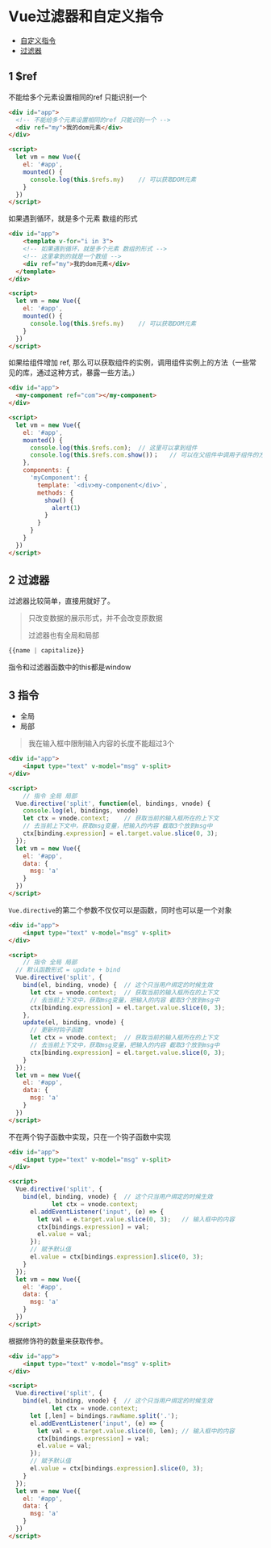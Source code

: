 #  Vue过滤器和自定义指令

- [自定义指令](https://cn.vuejs.org/v2/guide/custom-directive.html)
- [过滤器](https://cn.vuejs.org/v2/guide/filters.html)

## 1 $ref

不能给多个元素设置相同的ref 只能识别一个

```html
<div id="app">
  <!-- 不能给多个元素设置相同的ref 只能识别一个 -->
  <div ref="my">我的dom元素</div>
</div>

<script>
  let vm = new Vue({
    el: '#app',
    mounted() {
      console.log(this.$refs.my)	// 可以获取DOM元素
    }
  })
</script>
```
如果遇到循环，就是多个元素 数组的形式
```html
<div id="app">
	<template v-for="i in 3">
    <!-- 如果遇到循环，就是多个元素 数组的形式 -->
    <!-- 这里拿到的就是一个数组 -->
    <div ref="my">我的dom元素</div>
  </template>
</div>

<script>
  let vm = new Vue({
    el: '#app',
    mounted() {
      console.log(this.$refs.my)	// 可以获取DOM元素
    }
  })
</script>
```
如果给组件增加 ref, 那么可以获取组件的实例，调用组件实例上的方法（一些常见的库，通过这种方式，暴露一些方法。）
```html
<div id="app">
  <my-component ref="com"></my-component>
</div>

<script>
  let vm = new Vue({
    el: '#app',
    mounted() {
      console.log(this.$refs.com);	// 这里可以拿到组件
      console.log(this.$refs.com.show())； 	// 可以在父组件中调用子组件的方法
    },
    components: {
      'myComponent': {
        template: `<div>my-component</div>`,
        methods: {
          show() {
            alert(1)
          }
        }
      }
    }
  })
</script>
```



## 2 过滤器

过滤器比较简单，直接用就好了。

> 只改变数据的展示形式，并不会改变原数据
>
> 过滤器也有全局和局部

```javascript
{{name | capitalize}}
```

指令和过滤器函数中的this都是window

## 3 指令

- 全局
- 局部

> 我在输入框中限制输入内容的长度不能超过3个

```html
<div id="app">
	<input type="text" v-model="msg" v-split>
</div>

<script>
	// 指令 全局 局部
  Vue.directive('split', function(el, bindings, vnode) {
    console.log(el, bindings, vnode)
    let ctx = vnode.context;	// 获取当前的输入框所在的上下文
    // 去当前上下文中，获取msg变量，把输入的内容 截取3个放到msg中
    ctx[binding.expression] = el.target.value.slice(0, 3);   
  });
  let vm = new Vue({
    el: '#app',
    data: {
      msg: 'a'
    }
  })
</script>
```

`Vue.directive`的第二个参数不仅仅可以是函数，同时也可以是一个对象

```html
<div id="app">
	<input type="text" v-model="msg" v-split>
</div>

<script>
	// 指令 全局 局部
  // 默认函数形式 = update + bind
  Vue.directive('split', {
    bind(el, binding, vnode) {	// 这个只当用户绑定的时候生效
      let ctx = vnode.context;	// 获取当前的输入框所在的上下文
      // 去当前上下文中，获取msg变量，把输入的内容 截取3个放到msg中
      ctx[binding.expression] = el.target.value.slice(0, 3);
    },
    update(el, binding, vnode) {
      // 更新时钩子函数
      let ctx = vnode.context;	// 获取当前的输入框所在的上下文
      // 去当前上下文中，获取msg变量，把输入的内容 截取3个放到msg中
      ctx[binding.expression] = el.target.value.slice(0, 3);
    }
  });
  let vm = new Vue({
    el: '#app',
    data: {
      msg: 'a'
    }
  })
</script>
```

不在两个钩子函数中实现，只在一个钩子函数中实现

```html
<div id="app">
	<input type="text" v-model="msg" v-split>
</div>

<script>
  Vue.directive('split', {
    bind(el, binding, vnode) {	// 这个只当用户绑定的时候生效
			let ctx = vnode.context;
      el.addEventListener('input', (e) => {
        let val = e.target.value.slice(0, 3);	// 输入框中的内容
        ctx[bindings.expression] = val;
        el.value = val;
      });
      // 赋予默认值
      el.value = ctx[bindings.expression].slice(0, 3);
    }
  });
  let vm = new Vue({
    el: '#app',
    data: {
      msg: 'a'
    }
  })
</script>
```
根据修饰符的数量来获取传参。

```html
<div id="app">
	<input type="text" v-model="msg" v-split>
</div>

<script>
  Vue.directive('split', {
    bind(el, binding, vnode) {	// 这个只当用户绑定的时候生效
			let ctx = vnode.context;
      let [,len] = bindings.rawName.split('.');
      el.addEventListener('input', (e) => {
        let val = e.target.value.slice(0, len);	// 输入框中的内容
        ctx[bindings.expression] = val;
        el.value = val;
      });
      // 赋予默认值
      el.value = ctx[bindings.expression].slice(0, 3);
    }
  });
  let vm = new Vue({
    el: '#app',
    data: {
      msg: 'a'
    }
  })
</script>
```